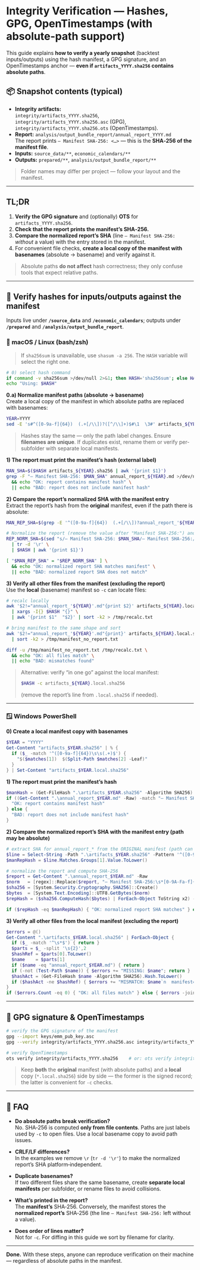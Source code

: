 # Integrity Verification — Hashes, GPG, OpenTimestamps (with absolute-path support)

This guide explains **how to verify a yearly snapshot** (backtest inputs/outputs) using the hash manifest,
a GPG signature, and an OpenTimestamps anchor — **even if `artifacts_YYYY.sha256` contains absolute paths**.

## 📦 Snapshot contents (typical)
- **Integrity artifacts:**  
  `integrity/artifacts_YYYY.sha256`, `integrity/artifacts_YYYY.sha256.asc` (GPG), `integrity/artifacts_YYYY.sha256.ots` (OpenTimestamps).
- **Report:** `analysis/output_bundle_report/annual_report_YYYY.md`  
  The report prints `— Manifest SHA-256: <…>` — this is the **SHA‑256 of the manifest file**.
- **Inputs:** `source_data/**`, `economic_calendars/**`  
- **Outputs:** `prepared/**`, `analysis/output_bundle_report/**`

> Folder names may differ per project — follow your layout and the manifest.

---

## TL;DR
1. **Verify the GPG signature** and (optionally) **OTS** for `artifacts_YYYY.sha256`.
2. **Check that the report prints the manifest’s SHA‑256.**
3. **Compare the normalized report’s SHA** (line `— Manifest SHA-256:` *without* a value) with the entry stored in the manifest.
4. For convenient file checks, **create a local copy of the manifest with basenames** (absolute → basename) and verify against it.

> Absolute paths **do not affect** hash correctness; they only confuse tools that expect relative paths.

---

## 🧪 Verify hashes for inputs/outputs against the manifest

Inputs live under **`/source_data`** and **`/economic_calendars`**; outputs under **`/prepared`** and **`/analysis/output_bundle_report`**.

### 🐧 macOS / Linux (bash/zsh)

> If `sha256sum` is unavailable, use `shasum -a 256`. The `HASH` variable will select the right one.

```bash
# 0) select hash command
if command -v sha256sum >/dev/null 2>&1; then HASH='sha256sum'; else HASH='shasum -a 256'; fi
echo "Using: $HASH"
```

**0.a) Normalize manifest paths (absolute → basename)**  
Create a local copy of the manifest in which absolute paths are replaced with basenames:
```bash
YEAR=YYYY
sed -E 's#^([0-9a-f]{64})  (.+[/\\])?([^/\\]+)$#\1  \3#' artifacts_${YEAR}.sha256 > artifacts_${YEAR}.local.sha256
```
> Hashes stay the same — only the path label changes. Ensure **filenames are unique**. If duplicates exist, rename them or verify per-subfolder with separate local manifests.

**1) The report must print the manifest’s hash (external label)**
```bash
MAN_SHA=$($HASH artifacts_${YEAR}.sha256 | awk '{print $1}')
grep -F "— Manifest SHA-256: $MAN_SHA" annual_report_${YEAR}.md >/dev/null \
  && echo "OK: report contains manifest hash" \
  || echo "BAD: report does not include manifest hash"
```

**2) Compare the report’s normalized SHA with the manifest entry**  
Extract the report’s hash from the **original** manifest, even if the path there is absolute:
```bash
MAN_REP_SHA=$(grep -E '^([0-9a-f]{64})  (.+[/\\])?annual_report_'${YEAR}'\.md$' artifacts_${YEAR}.sha256 | head -n1 | awk '{print $1}')

# Normalize the report (remove the value after "Manifest SHA-256:") and hash it
REP_NORM_SHA=$(sed "s/— Manifest SHA-256: $MAN_SHA/— Manifest SHA-256:/" annual_report_${YEAR}.md \
  | tr -d '\r' \
  | $HASH | awk '{print $1}')

[ "$MAN_REP_SHA" = "$REP_NORM_SHA" ] \
  && echo "OK: normalized report SHA matches manifest" \
  || echo "BAD: normalized report SHA does not match"
```

**3) Verify all other files from the manifest (excluding the report)**  
Use the **local** (basename) manifest so `-c` can locate files:
```bash
# recalc locally
awk '$2!="annual_report_'${YEAR}'.md"{print $2}' artifacts_${YEAR}.local.sha256 \
  | xargs -I{} $HASH "{}" \
  | awk '{print $1"  "$2}' | sort -k2 > /tmp/recalc.txt

# bring manifest to the same shape and sort
awk '$2!="annual_report_'${YEAR}'.md"{print}' artifacts_${YEAR}.local.sha256 \
  | sort -k2 > /tmp/manifest_no_report.txt

diff -u /tmp/manifest_no_report.txt /tmp/recalc.txt \
  && echo "OK: all files match" \
  || echo "BAD: mismatches found"
```

> Alternative: verify “in one go” against the local manifest:  
> ```bash
> $HASH -c artifacts_${YEAR}.local.sha256
> ```
> (remove the report’s line from `.local.sha256` if needed).

---

### 🪟 Windows PowerShell

**0) Create a local manifest copy with basenames**
```powershell
$YEAR = "YYYY"
Get-Content "artifacts_$YEAR.sha256" | % {
  if ($_ -match '^([0-9a-f]{64})\s\s(.+)$') {
    "$($matches[1])  $(Split-Path $matches[2] -Leaf)"
  }
} | Set-Content "artifacts_$YEAR.local.sha256"
```

**1) The report must print the manifest’s hash**
```powershell
$manHash = (Get-FileHash ".\artifacts_$YEAR.sha256" -Algorithm SHA256).Hash.ToLower()
if ((Get-Content ".\annual_report_$YEAR.md" -Raw) -match "— Manifest SHA-256:\s*$manHash") {
  "OK: report contains manifest hash"
} else {
  "BAD: report does not include manifest hash"
}
```

**2) Compare the normalized report’s SHA with the manifest entry (path may be absolute)**
```powershell
# extract SHA for annual_report_* from the ORIGINAL manifest (path can be absolute)
$line = Select-String -Path ".\artifacts_$YEAR.sha256" -Pattern '^([0-9a-f]{64})\s\s(.+\\)?annual_report_' + $YEAR + '\.md$' | Select-Object -First 1
$manRepHash = $line.Matches.Groups[1].Value.ToLower()

# normalize the report and compute SHA-256
$report = Get-Content ".\annual_report_$YEAR.md" -Raw
$norm   = [regex]::Replace($report, "— Manifest SHA-256:\s*[0-9A-Fa-f]{64}", "— Manifest SHA-256:")
$sha256 = [System.Security.Cryptography.SHA256]::Create()
$bytes  = [System.Text.Encoding]::UTF8.GetBytes($norm)
$repHash = ($sha256.ComputeHash($bytes) | ForEach-Object ToString x2) -join "" | ForEach-Object ToLower

if ($repHash -eq $manRepHash) { "OK: normalized report SHA matches" } else { "BAD: normalized report SHA mismatch" }
```

**3) Verify all other files from the local manifest (excluding the report)**
```powershell
$errors = @()
Get-Content ".\artifacts_$YEAR.local.sha256" | ForEach-Object {
  if ($_ -match '^\s*$') { return }
  $parts = $_ -split '\s{2}',2
  $hashRef = $parts[0].ToLower()
  $name    = $parts[1]
  if ($name -eq "annual_report_$YEAR.md") { return }
  if (-not (Test-Path $name)) { $errors += "MISSING: $name"; return }
  $hashAct = (Get-FileHash $name -Algorithm SHA256).Hash.ToLower()
  if ($hashAct -ne $hashRef) { $errors += "MISMATCH: $name`n  manifest=$hashRef`n  actual  =$hashAct" }
}
if ($errors.Count -eq 0) { "OK: all files match" } else { $errors -join "`n" }
```

---

## 🔐 GPG signature & OpenTimestamps

```bash
# verify the GPG signature of the manifest
gpg --import keys/emm_pub_key.asc
gpg --verify integrity/artifacts_YYYY.sha256.asc integrity/artifacts_YYYY.sha256

# verify OpenTimestamps
ots verify integrity/artifacts_YYYY.sha256    # or: ots verify integrity/artifacts_YYYY.sha256.ots
```

> Keep **both** the **original** manifest (with absolute paths) and a **local** copy (`*.local.sha256`) side by side — the former is the signed record; the latter is convenient for `-c` checks.

---

## 🧠 FAQ

- **Do absolute paths break verification?**  
  No. SHA‑256 is computed **only from file contents**. Paths are just labels used by `-c` to open files. Use a local basename copy to avoid path issues.

- **CRLF/LF differences?**  
  In the examples we remove `\r` (`tr -d '\r'`) to make the normalized report’s SHA platform‑independent.

- **Duplicate basenames?**  
  If two different files share the same basename, create **separate local manifests** per subfolder, or rename files to avoid collisions.

- **What’s printed in the report?**  
  The **manifest’s** SHA‑256. Conversely, the manifest stores the **normalized report’s** SHA‑256 (the line `— Manifest SHA-256:` left without a value).

- **Does order of lines matter?**  
  Not for `-c`. For diffing in this guide we sort by filename for clarity.

---

**Done.** With these steps, anyone can reproduce verification on their machine — regardless of absolute paths in the manifest.
